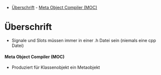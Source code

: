 - [Überschrift](#überschrift)
      - [Meta Object Compiler (MOC)](#meta-object-compiler-moc)


# Überschrift
- Signale und Slots müssen immer in einer .h Datei sein (niemals eine cpp Datei)


#### Meta Object Compiler (MOC)
- Produziert für Klassenobjekt ein Metaobjekt